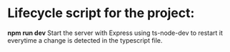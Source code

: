 # Lifecycle script for the project:

**npm run dev**
Start the server with Express using ts-node-dev to restart it everytime a change is detected in the typescript file.
